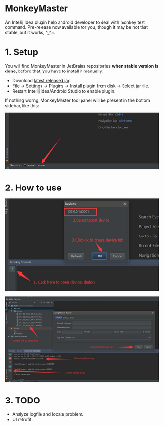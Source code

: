 # MonkeyMaster
An Intellij Idea plugin help android developer to deal with monkey test command. Pre-release now available for you, though it may be not that stable, but it works, ^_^~.

# 1. Setup
You will find MonkeyMaster in JetBrains repositories **when stable version is done**, before that, you have to install it manually:

  - Download [latest released jar](https://github.com/DrkCore/MonkeyMaster/releases/download/v1.0-alpha2/MonkeyMaster_v1.0-alpha2.jar).
  - File -> Settings -> Plugins -> Install plugin from disk -> Select jar file.
  - Restart Intellij Idea/Android Studio to enable plugin.

If nothing worng, MonkeyMaster tool panel will be present in the bottom sidebar, like this:

![Tool panel sample](doc/imgs/Tool-Panel-Sample.jpg)

# 2. How to use
![Guide step 1](doc/imgs/Guide-Step-1.jpg)

![Guide step 2](doc/imgs/Guide-Step-2.jpg)

# 3. TODO
- Analyze logfile and locate problem.
- UI retrofit.
